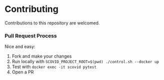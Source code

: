 # Contributing

Contributions to this repository are welcomed.

### Pull Request Process

Nice and easy:

1. Fork and make your changes
2. Run locally with `SCOVID_PROJECT_ROOT=$(pwd) ./control.sh --docker up`
3. Test with `docker exec -it scovid pytest`
4. Open a PR
